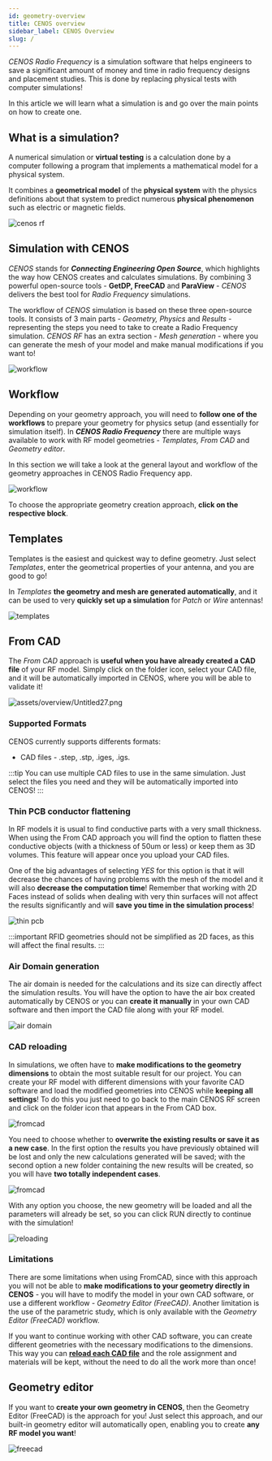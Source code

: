 ```yaml
---
id: geometry-overview
title: CENOS overview
sidebar_label: CENOS Overview
slug: /
---
```


_CENOS Radio Frequency_ is a simulation software that helps engineers to save a significant amount of money and time in radio frequency designs and placement studies. This is done by replacing physical tests with computer simulations!

In this article we will learn what a simulation is and go over the main points on how to create one.



## What is a simulation?

A numerical simulation or **virtual testing** is a calculation done by a computer following a program that implements a mathematical model for a physical system.

It combines a **geometrical model** of the **physical system** with the physics definitions about that system to predict numerous **physical phenomenon** such as electric or magnetic fields.

<p align="center">

![cenos rf](assets/overview/4.png)

</p>



## Simulation with CENOS

_CENOS_ stands for ***Connecting Engineering Open Source***, which highlights the way how CENOS creates and calculates simulations. By combining 3 powerful open-source tools - **GetDP, FreeCAD** and **ParaView** - _CENOS_ delivers the best tool for _Radio Frequency_ simulations.

The workflow of _CENOS_ simulation is based on these three open-source tools. It consists of 3 main parts - _Geometry, Physics_ and _Results_ - representing the steps you need to take to create a Radio Frequency simulation. _CENOS RF_ has an extra section - _Mesh generation_ - where you can generate the mesh of your model and make manual modifications if you want to!

<p align="center">

![workflow](assets/overview/5.png)

</p>



## Workflow 

Depending on your geometry approach, you will need to **follow one of the workflows** to prepare your geometry for physics setup (and essentially for simulation itself). In ***CENOS Radio Frequency*** there are multiple ways available to work with RF model geometries - _Templates, From CAD_ and _Geometry editor_.

In this section we will take a look at the general layout and workflow of the geometry approaches in CENOS Radio Frequency app.

<p align="center">

![workflow](assets/overview/2.png)

</p>

To choose the appropriate geometry creation approach, **click on the respective block**.



## Templates

Templates is the easiest and quickest way to define geometry. Just select *Templates*, enter the geometrical properties of your antenna, and you are good to go! 

In *Templates* **the geometry and mesh are generated automatically**, and it can be used to very **quickly set up a simulation** for *Patch* or *Wire* antennas!

<p align="center">

![templates](assets/overview/1.png)

</p>

## From CAD

The *From CAD* approach is **useful when you have already created a CAD file** of your RF model. Simply click on the folder icon, select your CAD file, and it will be automatically imported in CENOS, where you will be able to validate it!

<p align="center">

![assets/overview/Untitled27.png](assets/overview/3.png)

</p>


### Supported Formats 

CENOS currently supports differents formats:
- CAD files - .step, .stp, .iges, .igs.

:::tip
You can use multiple CAD files to use in the same simulation. Just select the files you need and they will be automatically imported into CENOS!
:::



### Thin PCB conductor flattening

In RF models it is usual to find conductive parts with a very small thickness. When using the From CAD approach you will find the option to flatten these conductive objects (with a thickness of 50um or less) or keep them as 3D volumes. This feature will appear once you upload your CAD files. 

One of the big advantages of selecting _YES_ for this option is that it will decrease the chances of having problems with the mesh of the model and it will also **decrease the computation time**! Remember that working with 2D Faces instead of solids when dealing with very thin surfaces will not affect the results significantly and will **save you time in the simulation process**! 

<p align="center">

![thin pcb](assets/overview/6.png)

</p>

:::important
RFID geometries should not be simplified as 2D faces, as this will affect the final results.
:::




### Air Domain generation

The air domain is needed for the calculations and its size can directly affect the simulation results. You will have the option to have the air box created automatically by CENOS or you can **create it manually** in your own CAD software and then import the CAD file along with your RF model.

<p align="center">

![air domain](assets/overview/7.png)

</p>



### CAD reloading

In simulations, we often have to **make modifications to the geometry dimensions** to obtain the most suitable result for our project. You can create your RF model with different dimensions with your favorite CAD software and load the modified geometries into CENOS while **keeping all settings**! To do this you just need to go back to the main CENOS RF screen and click on the folder icon that appears in the From CAD box.

<p align="center">

![fromcad](assets/overview/8.png)

</p>

You need to choose whether to **overwrite the existing results or save it as a new case**. In the first option the results you have previously obtained will be lost and only the new calculations generated will be saved;  with the second option a new folder containing the new results will be created, so you will have **two totally independent cases**.

<p align="center">

![fromcad](assets/overview/9.png)

</p>

With any option you choose, the new geometry will be loaded and all the parameters will already be set, so you can click RUN directly to continue with the simulation!

<p align="center">

![reloading](assets/overview/10.png)

</p>

### Limitations

There are some limitations when using FromCAD, since with this approach you will not be able to **make modifications to your geometry directly in CENOS** - you will have to modify the model in your own CAD software, or use a different workflow - _Geometry Editor (FreeCAD)_. Another limitation is the use of the parametric study, which is only available with the _Geometry Editor (FreeCAD)_ workflow. 

If you want to continue working with other CAD software, you can create different geometries with the necessary modifications to the dimensions. This way you can **[reload each CAD file](#cad-reloading)** and the role assignment and materials will be kept, without the need to do all the work more than once!



## Geometry editor 

If you want to **create your own geometry in CENOS**, then the Geometry Editor (FreeCAD) is the approach for you! Just select this approach, and our built-in geometry editor will automatically open, enabling you to create **any RF model you want**!

<p align="center">

![freecad](assets/overview/11.png)

</p>


